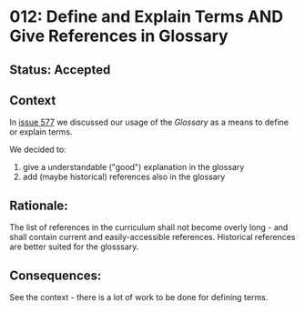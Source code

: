 # 012: Define and Explain Terms AND Give References in Glossary 

## Status: Accepted

## Context 

In [issue 577](https://github.com/isaqb-org/curriculum-foundation/issues/577) we discussed our usage of the _Glossary_ as a means to define or explain terms.

We decided to:

1. give a understandable ("good") explanation in the glossary
2. add (maybe historical) references also in the glossary


## Rationale:

The list of references in the curriculum shall not become overly long - and shall contain current and easily-accessible references.
Historical references are better suited for the glosssary.

## Consequences:

See the context - there is a lot of work to be done for defining terms.
 